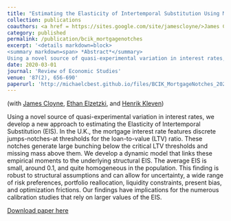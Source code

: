```yaml
---
title: "Estimating the Elasticity of Intertemporal Substitution Using Mortgage Notches"
collection: publications
coauthors: <a href = https://sites.google.com/site/jamescloyne/>James Cloyne</a>, <a href = https://www.ilzetzki.com/>Ethan Elzetzki</a>, and <a href=https://www.henrikkleven.com>Henrik Kleven</a>
category: published
permalink: /publication/bcik_mortgagenotches
excerpt: '<details markdown=block>
<summary markdown=span> *Abstract*</summary> 
Using a novel source of quasi-experimental variation in interest rates, we develop a new approach to estimating the Elasticity of Intertemporal Substitution (EIS). In the U.K., the mortgage interest rate features discrete jumps-notches-at thresholds for the loan-to-value (LTV) ratio. These notches generate large bunching below the critical LTV thresholds and missing mass above them. We develop a dynamic model that links these empirical moments to the underlying structural EIS. The average EIS is small, around 0.1, and quite homogeneous in the population. This finding is robust to structural assumptions and can allow for uncertainty, a wide range of risk preferences, portfolio reallocation, liquidity constraints, present bias, and optimization frictions. Our findings have implications for the numerous calibration studies that rely on larger values of the EIS.'
date: 2020-03-01
journal: 'Review of Economic Studies'
venue: '87(2), 656-690'
paperurl: 'http://michaelcbest.github.io/files/BCIK_MortgageNotches_2020.pdf'
---
```

(with [James Cloyne](https://sites.google.com/site/jamescloyne/), [Ethan Elzetzki](https://www.ilzetzki.com/), and [Henrik Kleven](https://www.henrikkleven.com))

 
Using a novel source of quasi-experimental variation in interest rates, we develop a new approach to estimating the Elasticity of Intertemporal Substitution (EIS). In the U.K., the mortgage interest rate features discrete jumps-notches-at thresholds for the loan-to-value (LTV) ratio. These notches generate large bunching below the critical LTV thresholds and missing mass above them. We develop a dynamic model that links these empirical moments to the underlying structural EIS. The average EIS is small, around 0.1, and quite homogeneous in the population. This finding is robust to structural assumptions and can allow for uncertainty, a wide range of risk preferences, portfolio reallocation, liquidity constraints, present bias, and optimization frictions. Our findings have implications for the numerous calibration studies that rely on larger values of the EIS.

[Download paper here](http://michaelcbest.github.io/files/BCIK_MortgageNotches_2020.pdf)
